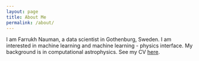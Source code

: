 ```yaml
---
layout: page
title: About Me
permalink: /about/
---
```


I am Farrukh Nauman, a data scientist in Gothenburg, Sweden. I am interested in machine learning and machine learning - physics interface. My background is in computational astrophysics. See my CV [here](https://www.linkedin.com/in/fnauman/).

